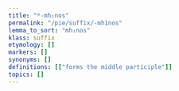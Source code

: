 ```yaml
---
title: "*-mh₁nos"
permalink: "/pie/suffix/-mh1nos"
lemma_to_sort: "mh₁nos"
klass: suffix
etymology: []
markers: []
synonyms: []
definitions: [["forms the middle participle"]]
topics: []
---
```

